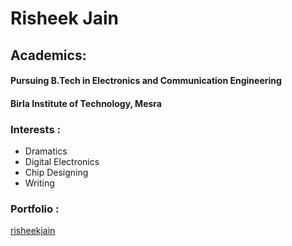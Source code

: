 # Risheek Jain

## Academics: 
#### Pursuing B.Tech in Electronics and Communication Engineering
#### Birla Institute of Technology, Mesra

### Interests : 
- Dramatics
- Digital Electronics
- Chip Designing
- Writing

### Portfolio :
[risheekjain](http://github.com/risheekjain)
